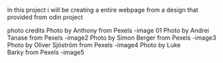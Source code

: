 In this project i will be creating a entire webpage from a design that provided from odin project

photo credits 
Photo by Anthony from Pexels -image 01
Photo by Andrei Tanase from Pexels  -image2
Photo by Simon Berger from Pexels   -image3
Photo by Oliver Sjöström from Pexels  -image4
Photo by Luke Barky from Pexels  -image5
